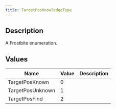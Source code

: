 ```yaml
---
title: TargetPosKnowledgeType
---
```

## Description

A Frostbite enumeration.

## Values

| Name             | Value | Description |
| ---------------- | ----- | ----------- |
| TargetPosKnown   | 0     |             |
| TargetPosUnknown | 1     |             |
| TargetPosFind    | 2     |             |
